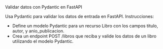 Validar datos con Pydantic en FastAPI

Usa Pydantic para validar los datos de entrada en FastAPI.
Instrucciones:
- Define un modelo Pydantic para un recurso Libro con los campos titulo, autor,
y anio_publicacion.
- Crea un endpoint POST /libros que reciba y valide los datos de un libro utilizando el modelo Pydantic.